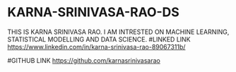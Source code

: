 # KARNA-SRINIVASA-RAO-DS
THIS IS KARNA SRINIVASA RAO. I AM INTRESTED ON MACHINE LEARNING, STATISTICAL MODELLING AND DATA SCIENCE.
#LINKED LINK
https://www.linkedin.com/in/karna-srinivasa-rao-89067311b/

#GITHUB LINK
https://github.com/karnasrinivasarao
